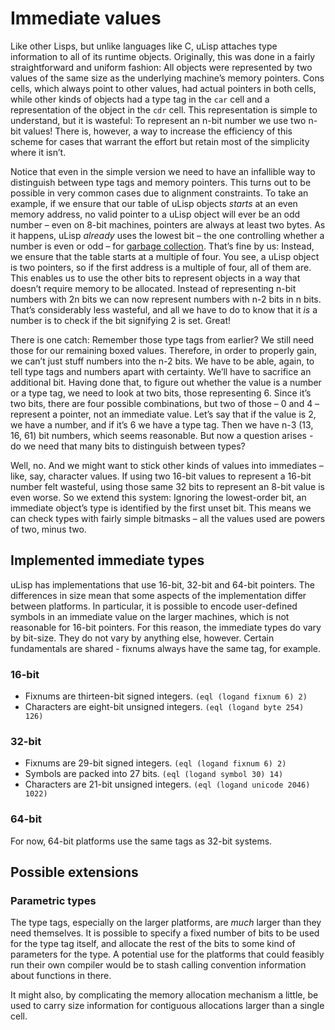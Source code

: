 # Immediate values

Like other Lisps, but unlike languages like C, uLisp attaches type information
to all of its runtime objects. Originally, this was done in a fairly
straightforward and uniform fashion: All objects were represented by two values
of the same size as the underlying machine’s memory pointers. Cons cells, which
always point to other values, had actual pointers in both cells, while other
kinds of objects had a type tag in the `car` cell and a representation of the
object in the `cdr` cell. This representation is simple to understand, but it is
wasteful: To represent an n-bit number we use two n-bit values! There is,
however, a way to increase the efficiency of this scheme for cases that warrant
the effort but retain most of the simplicity where it isn’t.

Notice that even in the simple version we need to have an infallible way to
distinguish between type tags and memory pointers. This turns out to be possible
in very common cases due to alignment constraints. To take an example, if we
ensure that our table of uLisp objects _starts_ at an even memory address, no
valid pointer to a uLisp object will ever be an odd number – even on 8-bit
machines, pointers are always at least two bytes. As it happens, uLisp _already_
uses the lowest bit – the one controlling whether a number is even or odd – for
[garbage collection](http://www.ulisp.com/show?1BD3). That’s fine by us:
Instead, we ensure that the table starts at a multiple of four. You see, a uLisp
object is two pointers, so if the first address is a multiple of four, all of
them are. This enables us to use the other bits to represent objects in a way
that doesn’t require memory to be allocated. Instead of representing n-bit
numbers with 2n bits we can now represent numbers with n-2 bits in n
bits. That’s considerably less wasteful, and all we have to do to know that it
_is_ a number is to check if the bit signifying 2 is set. Great!

There is one catch: Remember those type tags from earlier? We still need those
for our remaining boxed values. Therefore, in order to properly gain, we can’t
just stuff numbers into the n-2 bits. We have to be able, again, to tell type
tags and numbers apart with certainty. We’ll have to sacrifice an additional
bit. Having done that, to figure out whether the value is a number or a type
tag, we need to look at two bits, those representing 6. Since it’s two bits,
there are four possible combinations, but two of those – 0 and 4 – represent a
pointer, not an immediate value. Let’s say that if the value is 2, we have a
number, and if it’s 6 we have a type tag. Then we have n-3 (13, 16, 61) bit
numbers, which seems reasonable. But now a question arises - do we need that
many bits to distinguish between types?

Well, no. And we might want to stick other kinds of values into immediates –
like, say, character values. If using two 16-bit values to represent a 16-bit
number felt wasteful, using those same 32 bits to represent an 8-bit value is
even worse. So we extend this system: Ignoring the lowest-order bit, an
immediate object’s type is identified by the first unset bit. This means we can
check types with fairly simple bitmasks – all the values used are powers of two,
minus two.

## Implemented immediate types

uLisp has implementations that use 16-bit, 32-bit and 64-bit pointers. The
differences in size mean that some aspects of the implementation differ between
platforms. In particular, it is possible to encode user-defined symbols in an
immediate value on the larger machines, which is not reasonable for 16-bit
pointers. For this reason, the immediate types do vary by bit-size. They do not
vary by anything else, however. Certain fundamentals are shared - fixnums always
have the same tag, for example.

### 16-bit

- Fixnums are thirteen-bit signed integers. `(eql (logand fixnum 6) 2)`
- Characters are eight-bit unsigned integers. `(eql (logand byte 254) 126)`

### 32-bit

- Fixnums are 29-bit signed integers. `(eql (logand fixnum 6) 2)`
- Symbols are packed into 27 bits. `(eql (logand symbol 30) 14)`
- Characters are 21-bit unsigned integers. `(eql (logand unicode 2046) 1022)`

### 64-bit

For now, 64-bit platforms use the same tags as 32-bit systems.

## Possible extensions

### Parametric types

The type tags, especially on the larger platforms, are _much_ larger than they
need themselves. It is possible to specify a fixed number of bits to be used for
the type tag itself, and allocate the rest of the bits to some kind of
parameters for the type. A potential use for the platforms that could feasibly
run their own compiler would be to stash calling convention information about
functions in there.

It might also, by complicating the memory allocation mechanism a little, be used
to carry size information for contiguous allocations larger than a single cell.
